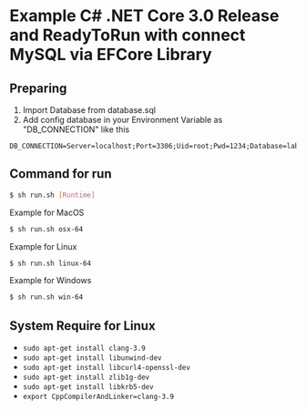 # Example C# .NET Core 3.0 Release and ReadyToRun with connect MySQL via EFCore Library

## Preparing

1. Import Database from database.sql
2. Add config database in your Environment Variable as "DB_CONNECTION" like this
```
DB_CONNECTION=Server=localhost;Port=3306;Uid=root;Pwd=1234;Database=lab;CharSet=utf8;ConvertZeroDateTime=True;
```

## Command for run
```bash
$ sh run.sh [Runtime]
```

Example for MacOS
```bash
$ sh run.sh osx-64
```

Example for Linux
```bash
$ sh run.sh linux-64
```

Example for Windows
```bash
$ sh run.sh win-64
```

## System Require for Linux

- `sudo apt-get install clang-3.9`
- `sudo apt-get install libunwind-dev`
- `sudo apt-get install libcurl4-openssl-dev`
- `sudo apt-get install zlib1g-dev`
- `sudo apt-get install libkrb5-dev`
- `export CppCompilerAndLinker=clang-3.9`